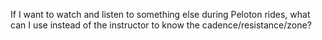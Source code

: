 If I want to watch and listen to something else during Peloton rides, what can I use instead of the instructor to know the cadence/resistance/zone?

